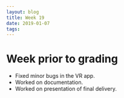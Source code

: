 ```yaml
---
layout: blog
title: Week 19
date: 2019-01-07
tags:
---
```

# Week prior to grading
* Fixed minor bugs in the VR app.
* Worked on documentation.
* Worked on presentation of final delivery.
